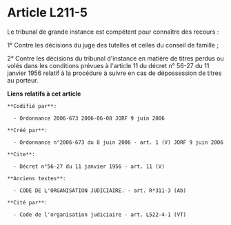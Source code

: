 # Article L211-5

Le tribunal de grande instance est compétent pour connaître des recours : 

1° Contre les décisions du juge des tutelles et celles du conseil de famille ; 

2° Contre les décisions du tribunal d'instance en matière de titres perdus ou volés dans les conditions prévues à l'article
11 du décret n° 56-27 du 11 janvier 1956 relatif à la procédure à suivre en cas de dépossession de titres au porteur.

**Liens relatifs à cet article**

	**Codifié par**:

	  - Ordonnance 2006-673 2006-06-08 JORF 9 juin 2006

	**Créé par**:

	  - Ordonnance n°2006-673 du 8 juin 2006 - art. 1 (V) JORF 9 juin 2006

	**Cite**:

	  - Décret n°56-27 du 11 janvier 1956 - art. 11 (V)

	**Anciens textes**:

	  - CODE DE L'ORGANISATION JUDICIAIRE. - art. R*311-3 (Ab)

	**Cité par**:

	  - Code de l'organisation judiciaire - art. L522-4-1 (VT)
